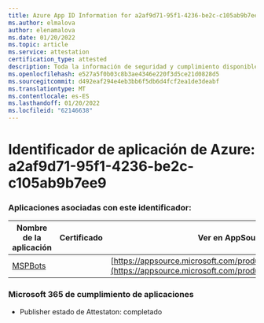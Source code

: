 ```yaml
---
title: Azure App ID Information for a2af9d71-95f1-4236-be2c-c105ab9b7ee9
ms.author: elmalova
author: elenamalova
ms.date: 01/20/2022
ms.topic: article
ms.service: attestation
certification_type: attested
description: Toda la información de seguridad y cumplimiento disponible para a2af9d71-95f1-4236-be2c-c105ab9b7ee9.
ms.openlocfilehash: e527a5f0b03c8b3ae4346e220f3d5ce21d0828d5
ms.sourcegitcommit: d492eaf294e4eb3bb6f5db6d4fcf2ea1de3deabf
ms.translationtype: MT
ms.contentlocale: es-ES
ms.lasthandoff: 01/20/2022
ms.locfileid: "62146638"
---
```

# <a name="azure-app-id-a2af9d71-95f1-4236-be2c-c105ab9b7ee9"></a>Identificador de aplicación de Azure: a2af9d71-95f1-4236-be2c-c105ab9b7ee9


### <a name="apps-associated-with-this-id"></a>Aplicaciones asociadas con este identificador:
| **Nombre de la aplicación** | **Certificado** | **Ver en AppSource** |
|--------------|---------------|-----------------------|
| [MSPBots](https://docs.microsoft.com/microsoft-365-app-certification/forward/WA200001128) |  | [https://appsource.microsoft.com/product/office/WA200001128](https://appsource.microsoft.com/product/office/WA200001128) |

### <a name="microsoft-365-app-compliance-status"></a>Microsoft 365 de cumplimiento de aplicaciones
- Publisher estado de Attestaton: completado
